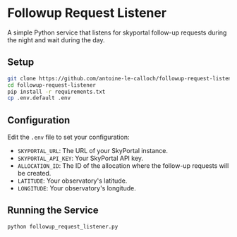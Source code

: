 # Followup Request Listener

A simple Python service that listens for skyportal follow-up requests during the night and wait during the day.

## Setup
```bash
git clone https://github.com/antoine-le-calloch/followup-request-listener.git
cd followup-request-listener
pip install -r requirements.txt
cp .env.default .env
```

## Configuration
Edit the `.env` file to set your configuration:
- `SKYPORTAL_URL`: The URL of your SkyPortal instance.
- `SKYPORTAL_API_KEY`: Your SkyPortal API key.
- `ALLOCATION_ID`: The ID of the allocation where the follow-up requests will be created.
- `LATITUDE`: Your observatory's latitude.
- `LONGITUDE`: Your observatory's longitude.

## Running the Service
```bash
python followup_request_listener.py
```
